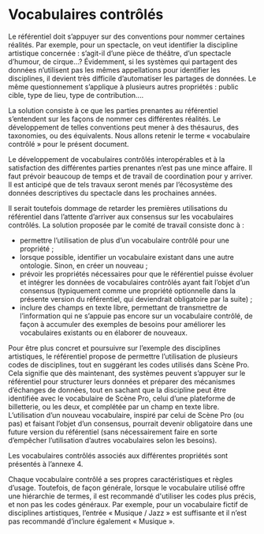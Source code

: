 # Vocabulaires contrôlés

Le référentiel doit s’appuyer sur des conventions pour nommer certaines réalités. Par exemple, pour un spectacle, on veut identifier la discipline artistique concernée : s’agit-il d’une pièce de théâtre, d’un spectacle d’humour, de cirque…? Évidemment, si les systèmes qui partagent des données n’utilisent pas les mêmes appellations pour identifier les disciplines,  il devient très difficile d’automatiser les partages de données. Le même questionnement s’applique à plusieurs autres propriétés : public cible, type de lieu, type de contribution....

La solution consiste à ce que les parties prenantes au référentiel s’entendent sur les façons de nommer ces différentes réalités. Le développement de telles conventions peut mener à des thésaurus, des taxonomies, ou des équivalents. Nous allons retenir le terme « vocabulaire contrôlé » pour le présent document.

Le développement de vocabulaires contrôlés interopérables et à la satisfaction des différentes parties prenantes n’est pas une mince affaire. Il faut prévoir beaucoup de temps et de travail de coordination pour y arriver. Il est anticipé que de tels travaux seront menés par l’écosystème des données descriptives du spectacle dans les prochaines années.

Il serait toutefois dommage de retarder les premières utilisations du référentiel dans l’attente d’arriver aux consensus sur les vocabulaires contrôlés. La solution proposée par le comité de travail consiste donc à :

* permettre l’utilisation de plus d’un vocabulaire contrôlé pour une propriété ;
* lorsque possible, identifier un vocabulaire existant dans une autre ontologie. Sinon, en créer un nouveau ;
* prévoir les propriétés nécessaires pour que le référentiel puisse évoluer et intégrer les données de vocabulaires contrôlés ayant fait l’objet d’un consensus (typiquement comme une propriété optionnelle dans la présente version du référentiel, qui deviendrait obligatoire par la suite) ;
* inclure des champs en texte libre, permettant de transmettre de l’information qui ne s’appuie pas encore sur un vocabulaire contrôlé, de façon à accumuler des exemples de besoins pour améliorer les vocabulaires existants ou en élaborer de nouveaux.

Pour être plus concret et poursuivre sur l’exemple des disciplines artistiques, le référentiel propose de permettre l’utilisation de plusieurs codes de disciplines, tout en suggérant les codes utilisés dans Scène Pro. Cela signifie que dès maintenant, des systèmes peuvent s’appuyer sur le référentiel pour structurer leurs données et préparer des mécanismes d’échanges de données, tout en sachant que la discipline peut être identifiée avec le vocabulaire de Scène Pro, celui d’une plateforme de billetterie, ou les deux, et complétée par un champ en texte libre. L’utilisation d’un nouveau vocabulaire, inspiré par celui de Scène Pro (ou pas) et faisant l’objet d’un consensus, pourrait devenir obligatoire dans une future version du référentiel (sans nécessairement faire en sorte d’empêcher l’utilisation d’autres vocabulaires selon les besoins).

Les vocabulaires contrôlés associés aux différentes propriétés sont présentés à l’annexe 4.

Chaque vocabulaire contrôlé a ses propres caractéristiques et règles d’usage. Toutefois, de façon générale, lorsque le vocabulaire utilisé offre une hiérarchie de termes, il est recommandé d'utiliser les codes plus précis, et non pas les codes généraux. Par exemple, pour un vocabulaire fictif de disciplines artistiques, l’entrée « Musique / Jazz » est suffisante et il n’est pas recommandé d’inclure également « Musique ».
